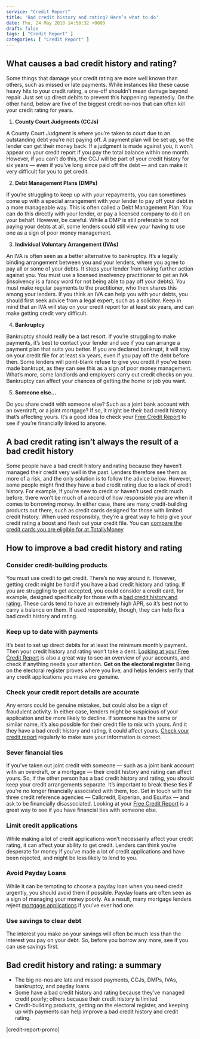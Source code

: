 ```yaml
---
service: "Credit Report"
title: 'Bad credit history and rating? Here’s what to do'
date: Thu, 24 May 2018 14:58:32 +0000
draft: false
tags: [ "Credit Report" ]
categories: [ "Credit Report" ]
---
```


**What causes a bad credit history and rating?**
------------------------------------------------

Some things that damage your credit rating are more well known than others, such as missed or late payments. While instances like these cause heavy hits to your credit rating, a one-off shouldn’t mean damage beyond repair. Just set up direct debits to prevent this happening repeatedly. On the other hand, below are five of the biggest credit no-nos that can often kill your credit rating for years.

1.  **County Court Judgments (CCJs)**

A County Court Judgment is where you’re taken to court due to an outstanding debt you’re not paying off. A payment plan will be set up, so the lender can get their money back. If a judgment is made against you, it won’t appear on your credit report if you pay the total balance within one month. However, if you can’t do this, the CCJ will be part of your credit history for six years — even if you’ve long since paid off the debt — and can make it very difficult for you to get credit.

2.  **Debt Management Plans (DMPs)**

If you’re struggling to keep up with your repayments, you can sometimes come up with a special arrangement with your lender to pay off your debt in a more manageable way. This is often called a Debt Management Plan. You can do this directly with your lender, or pay a licensed company to do it on your behalf. However, be careful. While a DMP is still preferable to not paying your debts at all, some lenders could still view your having to use one as a sign of poor money management.

3.  **Individual Voluntary Arrangement (IVAs)**

An IVA is often seen as a better alternative to bankruptcy. It’s a legally binding arrangement between you and your lenders, where you agree to pay all or some of your debts. It stops your lender from taking further action against you. You must use a licensed insolvency practitioner to get an IVA (insolvency is a fancy word for not being able to pay off your debts). You must make regular payments to the practitioner, who then shares this among your lenders. If you think an IVA can help you with your debts, you should first seek advice from a legal expert, such as a solicitor. Keep in mind that an IVA will stay on your credit report for at least six years, and can make getting credit very difficult.

4.  **Bankruptcy**

Bankruptcy should really be a last resort. If you’re struggling to make payments, it’s best to contact your lender and see if you can arrange a payment plan that suits you better. If you are declared bankrupt, it will stay on your credit file for at least six years, even if you pay off the debt before then. Some lenders will point-blank refuse to give you credit if you’ve been made bankrupt, as they can see this as a sign of poor money management. What’s more, some landlords and employers carry out credit checks on you. Bankruptcy can affect your chances of getting the home or job you want.

5.  **Someone else…**

Do you share credit with someone else? Such as a joint bank account with an overdraft, or a joint mortgage? If so, it might be their bad credit history that’s affecting yours. It’s a good idea to check your [Free Credit Report](https://www.totallymoney.com/myaccount/register) to see if you’re financially linked to anyone.

**A bad credit rating isn’t always the result of a bad credit history**
-----------------------------------------------------------------------

Some people have a bad credit history and rating because they haven’t managed their credit very well in the past. Lenders therefore see them as more of a risk, and the only solution is to follow the advice below. However, some people might find they have a bad credit rating due to a lack of credit history. For example, if you’re new to credit or haven’t used credit much before, there won’t be much of a record of how responsible you are when it comes to borrowing money. In either case, there are many credit-building products out there, such as credit cards designed for those with limited credit history. When used responsibly, they’re a great way to help give your credit rating a boost and flesh out your credit file. You can [compare the credit cards you are eligible for at TotallyMoney](https://www.totallymoney.com/credit-cards/)

**How to improve a bad credit history and rating**
--------------------------------------------------

### **Consider credit-building products**

You must use credit to get credit. There’s no way around it. However, getting credit might be hard if you have a bad credit history and rating. If you are struggling to get accepted, you could consider a credit card, for example, designed specifically for those with a [bad credit history and rating.](https://www.totallymoney.com/credit-cards/credit-cards-bad-credit/) These cards tend to have an extremely high APR, so it’s best not to carry a balance on them. If used responsibly, though, they can help fix a bad credit history and rating.

### **Keep up to date with payments**

It’s best to set up direct debits for at least the minimum monthly payment. Then your credit history and rating won’t take a dent. [Looking at your Free Credit Report](https://www.totallymoney.com/free-credit-report/) is also a great way to see an overview of your accounts, and check if anything needs your attention. **Get on the electoral register** Being on the electoral register proves where you live, and helps lenders verify that any credit applications you make are genuine.

### **Check your credit report details are accurate**

Any errors could be genuine mistakes, but could also be a sign of fraudulent activity. In either case, lenders might be suspicious of your application and be more likely to decline. If someone has the same or similar name, it’s also possible for their credit file to mix with yours. And it they have a bad credit history and rating, it could affect yours. [Check your credit report](https://www.totallymoney.com/free-credit-report/) regularly to make sure your information is correct.

### **Sever financial ties**

If you’ve taken out joint credit with someone — such as a joint bank account with an overdraft, or a mortgage — their credit history and rating can affect yours. So, if the other person has a bad credit history and rating, you should keep your credit arrangements separate. It’s important to break these ties if you’re no longer financially associated with them, too. Get in touch with the three credit reference agencies — Callcredit, Experian, and Equifax — and ask to be financially disassociated. Looking at your [Free Credit Report](https://www.totallymoney.com/myaccount/register) is a great way to see if you have financial ties with someone else.

### **Limit credit applications**

While making a lot of credit applications won’t necessarily affect your credit rating, it can affect your ability to get credit. Lenders can think you’re desperate for money if you’ve made a lot of credit applications and have been rejected, and might be less likely to lend to you. 

### **Avoid Payday Loans**

While it can be tempting to choose a payday loan when you need credit urgently, you should avoid them if possible. Payday loans are often seen as a sign of managing your money poorly. As a result, many mortgage lenders reject [mortgage applications](https://www.totallymoney.com/mortgages/) if you’ve ever had one.

### **Use savings to clear debt**

The interest you make on your savings will often be much less than the interest you pay on your debt. So, before you borrow any more, see if you can use savings first.

**Bad credit history and rating: a summary**
--------------------------------------------

*   The big no-nos are late and missed payments, CCJs, DMPs, IVAs, bankruptcy, and payday loans
*   Some have a bad credit history and rating because they’ve managed credit poorly; others because their credit history is limited
*   Credit-building products, getting on the electoral register, and keeping up with payments can help improve a bad credit history and credit rating.

\[credit-report-promo\]